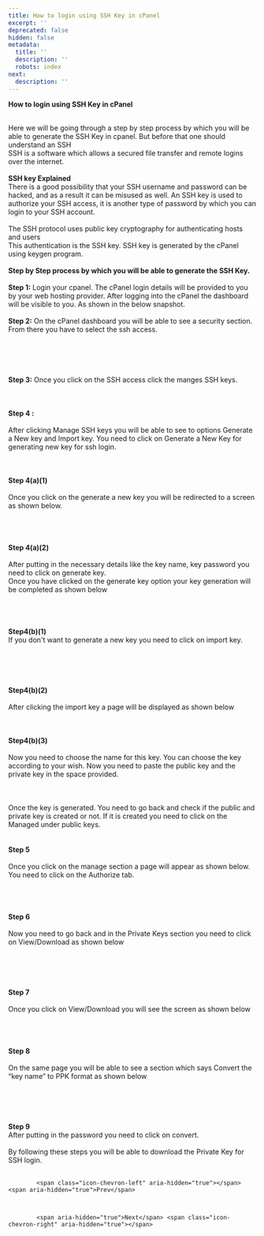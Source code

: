 ```yaml
---
title: How to login using SSH Key in cPanel
excerpt: ''
deprecated: false
hidden: false
metadata:
  title: ''
  description: ''
  robots: index
next:
  description: ''
---
```


<div class="page-header">
</div>

    

<div itemprop="articleBody">
    <span style={{fontSize: "xx-large"}}><strong>How to login using SSH Key in cPanel</strong></span>
    <p></p>
        <br /><span style={{fontSize: "large"}}>Here we will be going through a step by step process by which you will be able to generate the SSH Key in cpanel. But before that one should understand an SSH</span>
        <br /><span style={{fontSize: "large"}}>SSH is a software which allows a secured file transfer and remote logins over the internet.</span>
        <br /><span style={{fontSize: "large"}}> </span>
        <br /><strong><span style={{fontSize: "x-large"}}>SSH key Explained</span></strong>
        <br /><span style={{fontSize: "large"}}>There is a good possibility that your SSH username and password can be hacked, and as a result it can be misused as well. An SSH key is used to authorize your SSH access, it is another type of password by which you can login to your SSH account. </span>
        <br />
        <br /><span style={{fontSize: "large"}}>The SSH protocol uses public key cryptography for authenticating hosts and users</span>
        <br /><span style={{fontSize: "large"}}>This authentication is the SSH key. SSH key is generated by the cPanel using keygen program. </span>
        <br />
        <br /><span style={{fontSize: "x-large"}}><strong>Step by Step process by which you will be able to generate the SSH Key.</strong></span>
        <br />
        <br /><span style={{fontSize: "large"}}><strong>Step 1:</strong> Login your cpanel. The cPanel login details will be provided to you by your web hosting provider. After logging into the cPanel the dashboard will be visible to you. As shown in the below snapshot.</span>
        <br />
        <br /><span style={{fontSize: "large"}}><strong>Step 2:</strong> On the cPanel dashboard you will be able to see a security section. From there you have to select the ssh access.</span>
        <br />
        <br />
        <br /><span style={{fontSize: "large"}}>   </span>
        <br />
        <br />
        <br /><span style={{fontSize: "large"}}><strong>Step 3:</strong> Once you click on the SSH access click the manges SSH keys. </span>
        <br />
        <br />
        <br />
        <br /><span style={{fontSize: "large"}}><strong>Step 4 :</strong>  </span>
        <br />
        <br /><span style={{fontSize: "large"}}>After clicking Manage SSH keys  you will be able to see to options Generate a New key and Import key. You need to click on Generate a New Key for generating new key for ssh login. </span>
        <br />
        <br />
        <br />
        <br /><strong><span style={{fontSize: "large"}}>Step 4(a)(1)</span></strong>
        <br />
        <br /><span style={{fontSize: "large"}}>Once you click on the generate a new key you will be redirected to a screen as shown below.<br /><br /></span>
        <br />
        <br />
        <br /><strong><span style={{fontSize: "large"}}>Step 4(a)(2)</span></strong>
        <br />
        <br /><span style={{fontSize: "large"}}>After putting in the necessary details like the key name, key password you need to click on generate key. </span>
        <br /><span style={{fontSize: "large"}}>Once you have clicked on the generate key option your key generation will be completed as shown below</span>
        <br />
        <br />
        <br />
        <br />
        <br /><strong><span style={{fontSize: "large"}}>Step4(b)(1)</span></strong>
        <br /><span style={{fontSize: "large"}}>If you don't want to generate a new key you need to click on import key.</span>
        <br />
        <br />
        <br />
        <br />
        <br />
        <br /><strong><span style={{fontSize: "large"}}>Step4(b)(2)</span></strong>
        <br />
        <br /><span style={{fontSize: "large"}}>After clicking the import key a page will be displayed as shown below</span>
        <br />
        <br />
        <br /><span style={{fontSize: "large"}}>    </span>
        <br /><strong><span style={{fontSize: "large"}}>Step4(b)(3)</span></strong>
        <br />
        <br /><span style={{fontSize: "large"}}>Now you need to choose the name for this key. You can choose the key according to your wish. Now you need to paste the public key and the private key in the space provided.</span>
        <br />
        <br /><span style={{fontSize: "large"}}> </span>
        <br />
        <br /><span style={{fontSize: "large"}}>Once the key is generated. You need to go back and check if the public and private key is created or not.  If it is created you need to click on the Managed under public keys.</span>
        <br />
        <br />
        <br /><strong><span style={{fontSize: "large"}}>Step 5</span></strong>
        <br />
        <br /><span style={{fontSize: "large"}}>Once you click on the manage section a page will appear as shown below. You need to click on the Authorize tab.</span>
        <br />
        <br />
        <br />
        <br />
        <br /><strong><span style={{fontSize: "large"}}>Step 6</span></strong>
        <br />
        <br /><span style={{fontSize: "large"}}>Now you need to go back and in the Private Keys section you need to click on View/Download as shown below</span>
        <br />
        <br />
        <br />
        <br />
        <br />
        <br /><strong><span style={{fontSize: "large"}}>Step 7</span></strong>
        <br />
        <br /><span style={{fontSize: "large"}}>Once you click on View/Download you will see the screen as shown below</span>
        <br />
        <br />
        <br />
        <br />
        <br /><strong><span style={{fontSize: "large"}}>Step 8</span></strong>
        <br />
        <br /><span style={{fontSize: "large"}}>On the same page you will be able to see a section which says Convert the “key name” to PPK format as shown below</span>
        <br />
        <br />
        <br />
        <br />
        <br />
        <br /><span style={{fontSize: "large"}}><strong>Step 9</strong> </span>
        <br /><span style={{fontSize: "large"}}>After putting in the password you need to click on convert.</span>
        <br />
        <br /><span style={{fontSize: "large"}}>By following these steps you will be able to download the Private Key for SSH login.</span>
        <br />
        <br />
    </p>
</div>

    
        
            <span class="icon-chevron-left" aria-hidden="true"></span> <span aria-hidden="true">Prev</span> 
    
    
        
            <span aria-hidden="true">Next</span> <span class="icon-chevron-right" aria-hidden="true"></span> 
    

</div>